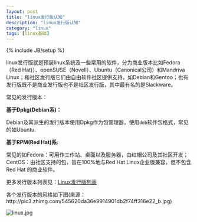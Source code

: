 ```yaml
---
layout: post
title: "linux发行版认知"
description: "linux发行版认知"
category: "linux"
tags: [linux基础]
---
```

{% include JB/setup %}

<p>linux发行版就是预装linux系统及一些常用的软件，分为商业版本比如Fedora（Red Hat)）、openSUSE（Novell）、Ubuntu（Canonical公司）和Mandriva Linux；和社区发行版它们由自由软件社区提供支持，如Debian和Gentoo；也有发行版既不是商业发行版也不是社区发行版，其中最有名的是Slackware。</p>

<p>常见的发行版本：</p>

<p><strong>基于Dpkg(Debian系)：</strong></p>

<p>Debian及其派生的发行版本使用Dpkg作为包管理器，使用<code>deb</code>软件包格式，常见的如Ubuntu.</p>

<p><strong>基于RPM(Red Hat)系:</strong></p>

<p>常见的如Fedora：可用作工作站、桌面以及服务器，由红帽公司及其社区开发；CentOS：由社区支持的包，旨在100%地与Red Hat Linux企业版兼容，但不包含Red Hat 的商业软件。</p>

<p>更多发行版本列表见：<a href="http://zh.wikipedia.org/wiki/Linux%E5%8F%91%E8%A1%8C%E7%89%88%E5%88%97%E8%A1%A8">Linux发行版列表</a></p>

<p>各个发行版本的风格如下图(来源：http://pic3.zhimg.com/545620da36e9914901db2f74ff316e22_b.jpg)</p>

<p><img src="http://share.beginman.cn:8001/blog/usr/uploads/2015/03/1286314432.jpg" alt="linux.jpg" /></p>

